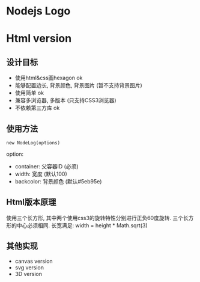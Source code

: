 Nodejs Logo
=======

# Html version

## 设计目标

* 使用html&css画hexagon  ok
* 能够配置边长, 背景颜色, 背景图片 (暂不支持背景图片)
* 使用简单 ok
* 兼容多浏览器, 多版本 (只支持CSS3浏览器)
* 不依赖第三方库  ok

## 使用方法

    new NodeLog(options)

option:
    
* container: 父容器ID (必须)  
* width: 宽度  (默认100)
* backcolor: 背景颜色  (默认#5eb95e)

## Html版本原理
使用三个长方形, 其中两个使用css3的旋转特性分别进行正负60度旋转. 三个长方形的中心必须相同.
长宽满足: width = height * Math.sqrt(3)


## 其他实现

* canvas version
* svg version
* 3D version
